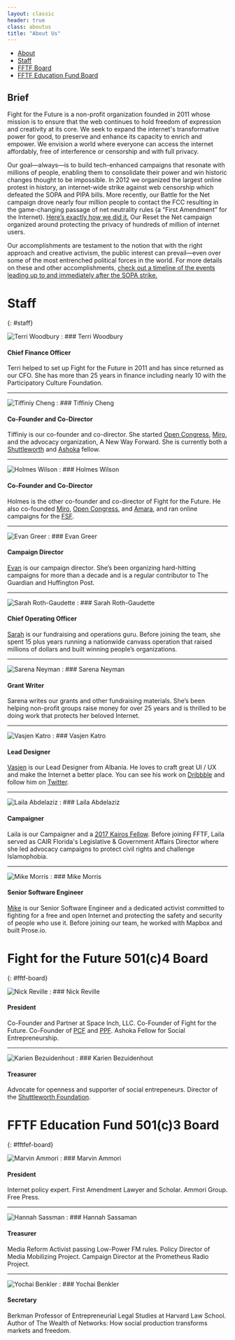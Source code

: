 ```yaml
---
layout: classic
header: true
class: aboutus
title: "About Us"
---
```


* [About](#)
* [Staff](#staff)
* [FFTF Board](#fftf-board)
* [FFTF Education Fund Board](#fftfef-board)

## Brief

Fight for the Future is a non-profit organization founded in 2011 whose mission is to ensure that the web continues to hold freedom of expression and creativity at its core. We seek to expand the internet's transformative power for good, to preserve and enhance its capacity to enrich and empower. We envision a world where everyone can access the internet affordably, free of interference or censorship and with full privacy.

Our goal—always—is to build tech-enhanced campaigns that resonate with millions of people, enabling them to consolidate their power and win historic changes thought to be impossible. In 2012 we organized the largest online protest in history, an internet-wide strike against web censorship which defeated the SOPA and PIPA bills. More recently, our Battle for the Net campaign drove nearly four million people to contact the FCC resulting in the game-changing passage of net neutrality rules (a “First Amendment” for the Internet). [Here’s exactly how we did it.][01] Our Reset the Net campaign organized around protecting the privacy of hundreds of million of internet users.

Our accomplishments are testament to the notion that with the right approach and creative activism, the public interest can prevail—even over some of the most entrenched political forces in the world. For more details on these and other accomplishments, [check out a timeline of the events leading up to and immediately after the SOPA strike.][02]

[01]: https://www.battleforthenet.com/how-we-won/
[02]: http://www.fightforthefuture.org/timeline/

# Staff
{: #staff}

![Terri Woodbury][tw1]
: ### Terri Woodbury

  #### Chief Finance Officer

  Terri helped to set up Fight for the Future in 2011 and has since returned as our CFO.  She has more than 25 years in finance including nearly 10 with the Participatory Culture Foundation.

---

![Tiffiniy Cheng][tc0]
: ### Tiffiniy Cheng

  #### Co-Founder and Co-Director

  Tiffiniy is our co-founder and co-director. She started [Open Congress][tc1], [Miro][tc2], and the advocacy organization, A New Way Forward. She is currently both a [Shuttleworth](https://shuttleworthfoundation.org/fellows/tiffiniy-cheng) and [Ashoka](https://www.ashoka.org/en) fellow.

---

![Holmes Wilson][hw0]
: ### Holmes Wilson

  #### Co-Founder and Co-Director

  Holmes is the other co-founder and co-director of Fight for the Future. He also co-founded [Miro][tc2], [Open Congress][tc1], and [Amara][hw1], and ran online campaigns for the [FSF][hw2].

---

![Evan Greer][eg0]
: ### Evan Greer

  #### Campaign Director

  [Evan][eg1] is our campaign director. She’s been organizing hard-hitting campaigns for more than a decade and is a regular contributor to The Guardian and Huffington Post.

---

![Sarah Roth-Gaudette](/img/page/aboutus/teampic/sarah.png)
: ### Sarah Roth-Gaudette

  #### Chief Operating Officer

  [Sarah][sg1] is our fundraising and operations guru. Before joining the team, she spent 15 plus years running a nationwide canvass operation that raised millions of dollars and built winning people’s organizations.

---

![Sarena Neyman](/img/page/aboutus/teampic/serena.png)
: ### Sarena Neyman

  #### Grant Writer

  Sarena writes our grants and other fundraising materials. She’s been helping non-profit groups raise money for over 25 years and is thrilled to be doing work that protects her beloved Internet.

---

![Vasjen Katro][vk0]
: ### Vasjen Katro

  #### Lead Designer

  [Vasjen][vk1] is our Lead Designer from Albania. He loves to craft great UI / UX and make the Internet a better place. You can see his work on [Dribbble][vk2] and follow him on [Twitter][vk3].

---

![Laila Abdelaziz](/img/page/aboutus/teampic/laila.png)
: ### Laila Abdelaziz

  #### Campaigner

  Laila is our Campaigner and a [2017 Kairos Fellow][la1]. Before joining FFTF, Laila served as CAIR Florida's Legislative & Government Affairs Director where she led advocacy campaigns to protect civil rights and challenge Islamophobia.

---

![Mike Morris][mm1]
: ### Mike Morris
  
  #### Senior Software Engineer

  [Mike][mm2] is our Senior Software Engineer and a dedicated activist committed to fighting for a free and open Internet and protecting the safety and security of people who use it. Before joining our team, he worked with Mapbox and built Prose.io.

[tc0]: /img/page/aboutus/teampic/tiff.png
[tc1]: http://www.opencongress.org/
[tc2]: http://getmiro.com/
[hw0]: /img/page/aboutus/teampic/holmes.png
[hw1]: http://universalsubtitles.org/
[hw2]: http://fsf.org/
[eg0]: /img/page/aboutus/teampic/evan.png
[eg1]: http://twitter.com/evan_greer
[eg2]: http://www.risingtidenorthamerica.org/
[eg3]: http://www.freetarek.com/
[sg1]: https://www.linkedin.com/in/sarah-roth-gaudette-4a432b5
[jl0]: /img/page/aboutus/teampic/jeff.png
[jl1]: http://rubbingalcoholic.com/
[jl2]: http://blog.rubbingalcoholic.com/
[jl3]: https://soundcloud.com/rubbingalcoholic/
[vk0]: /img/page/aboutus/teampic/vasjen.png
[vk1]: http://vasjenkatro.com/
[vk2]: http://dribbble.com/Katro/
[vk3]: https://twitter.com/VasjenKatro/
[cf0]: /img/page/aboutus/teampic/charlie.png
[cf1]: https://twitter.com/DigitalCharlie_
[cf2]: http://peoplesclimate.org/wrap-up/
[la1]: http://www.kairosfellows.org/2017-kairos-fellows/
[tw1]: /img/page/aboutus/teampic/terri.png
[mm1]: /img/page/aboutus/teampic/Mike.png
[mm2]: https://github.com/mikemorris


# Fight for the Future 501(c)4 Board
{: #fftf-board}

![Nick Reville](/img/page/aboutus/teampic/npr.png)
: ### Nick Reville

  #### President

  Co-Founder and Partner at Space Inch, LLC. Co-Founder of Fight for the Future. Co-Founder of [PCF](http://www.pculture.org) and [PPF](http://ppolitics.org). Ashoka Fellow for Social Entrepreneurship.

---

![Karien Bezuidenhout](/img/page/aboutus/teampic/karien.png)
: ### Karien Bezuidenhout

  #### Treasurer

  Advocate for openness and supporter of social entrepeneurs. Director of the [Shuttleworth Foundation](https://shuttleworthfoundation.org/).


# FFTF Education Fund 501(c)3 Board
{: #fftfef-board}


![Marvin Ammori](/img/page/aboutus/teampic/marvin.png)
: ### Marvin Ammori

  #### President

  Internet policy expert. First Amendment Lawyer and Scholar. Ammori Group. Free Press.

---

![Hannah Sassman](/img/page/aboutus/teampic/hannah.png)
: ### Hannah Sassaman

  #### Treasurer

  Media Reform Activist passing Low-Power FM rules. Policy Director of Media Mobilizing Project. Campaign Director at the Prometheus Radio Project.

---

![Yochai Benkler](/img/page/aboutus/teampic/benkler.png)
: ### Yochai Benkler

  #### Secretary

  Berkman Professor of Entrepreneurial Legal Studies at Harvard Law School. Author of The Wealth of Networks: How social production transforms markets and freedom.
